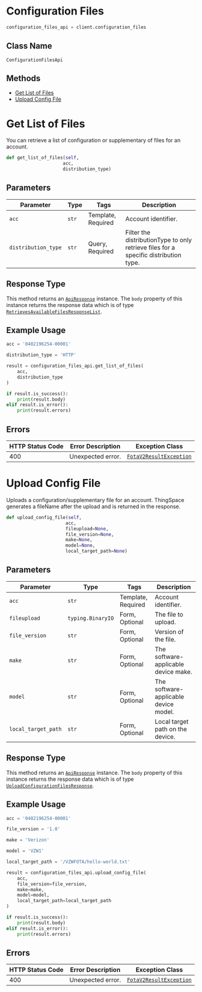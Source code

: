 # Configuration Files

```python
configuration_files_api = client.configuration_files
```

## Class Name

`ConfigurationFilesApi`

## Methods

* [Get List of Files](../../doc/controllers/configuration-files.md#get-list-of-files)
* [Upload Config File](../../doc/controllers/configuration-files.md#upload-config-file)


# Get List of Files

You can retrieve a list of configuration or supplementary of files for an account.

```python
def get_list_of_files(self,
                     acc,
                     distribution_type)
```

## Parameters

| Parameter | Type | Tags | Description |
|  --- | --- | --- | --- |
| `acc` | `str` | Template, Required | Account identifier. |
| `distribution_type` | `str` | Query, Required | Filter the distributionType to only retrieve files for a specific distribution type. |

## Response Type

This method returns an [`ApiResponse`](../../doc/api-response.md) instance. The `body` property of this instance returns the response data which is of type [`RetrievesAvailableFilesResponseList`](../../doc/models/retrieves-available-files-response-list.md).

## Example Usage

```python
acc = '0402196254-00001'

distribution_type = 'HTTP'

result = configuration_files_api.get_list_of_files(
    acc,
    distribution_type
)

if result.is_success():
    print(result.body)
elif result.is_error():
    print(result.errors)
```

## Errors

| HTTP Status Code | Error Description | Exception Class |
|  --- | --- | --- |
| 400 | Unexpected error. | [`FotaV2ResultException`](../../doc/models/fota-v2-result-exception.md) |


# Upload Config File

Uploads a configuration/supplementary file for an account. ThingSpace generates a fileName after the upload and is returned in the response.

```python
def upload_config_file(self,
                      acc,
                      fileupload=None,
                      file_version=None,
                      make=None,
                      model=None,
                      local_target_path=None)
```

## Parameters

| Parameter | Type | Tags | Description |
|  --- | --- | --- | --- |
| `acc` | `str` | Template, Required | Account identifier. |
| `fileupload` | `typing.BinaryIO` | Form, Optional | The file to upload. |
| `file_version` | `str` | Form, Optional | Version of the file. |
| `make` | `str` | Form, Optional | The software-applicable device make. |
| `model` | `str` | Form, Optional | The software-applicable device model. |
| `local_target_path` | `str` | Form, Optional | Local target path on the device. |

## Response Type

This method returns an [`ApiResponse`](../../doc/api-response.md) instance. The `body` property of this instance returns the response data which is of type [`UploadConfigurationFilesResponse`](../../doc/models/upload-configuration-files-response.md).

## Example Usage

```python
acc = '0402196254-00001'

file_version = '1.0'

make = 'Verizon'

model = 'VZW1'

local_target_path = '/VZWFOTA/hello-world.txt'

result = configuration_files_api.upload_config_file(
    acc,
    file_version=file_version,
    make=make,
    model=model,
    local_target_path=local_target_path
)

if result.is_success():
    print(result.body)
elif result.is_error():
    print(result.errors)
```

## Errors

| HTTP Status Code | Error Description | Exception Class |
|  --- | --- | --- |
| 400 | Unexpected error. | [`FotaV2ResultException`](../../doc/models/fota-v2-result-exception.md) |

